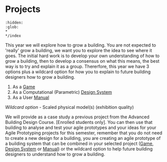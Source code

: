 # Projects

```{toctree}
:hidden:
:glob:
*
*/index
```


This year we will explore how to grow a building. You are not expected to 'really' grow a building, we want you to explore the idea to see where it goes. The initial hard work is to develop your own understanding of how to grow a building, then to develop a consensus on what this means, the best way is to try and explain it as a group. Thererfore, this year we have 3 options plus a wildcard option for how you to explain to future building designers how to grow a building.

1. As a [Game]
2. As a Computational (Parametric) [Design System]
3. As a User [Manual]

_Wildcard option_ - Scaled physical model(s) (exhibition quality)

We will provide as a case study a previous project from the Advanced Building Design Course. [Enrolled students only]. You can then use that building to analyse and test your agile prototypes and your ideas for your Agile Prototyping projects for this semester, remember that you do not need to create a new design for a building, you are creating an agile prototype of a building system that can be combined in your selected project ([Game], [Design System] or [Manual]) or the wildcard option to help future building designers to understand how to grow a building.

[Game]: /Agile/Projects/Game
[Design System]: /Agile/Projects/Parametric
[Manual]: /Agile/Projects/Manual


<!--

[Computational]: /Agile/Concepts/ComputationalDesign
[meta disciplinary]: /Agile/Concepts/MetaDisciplinary

### Agile Protoype
This does *not mean* that the constructed prototype has to adapt like a transformer...

![transformer image](https://tfwiki.net/mediawiki/images2/thumb/d/dc/OpTransformsSu.jpg/400px-OpTransformsSu.jpg)  

but that **the design of the agile prototype can** using [Computational and Parametric Design] techniques described in this course.

To acheive this, we will operate on different [building systems](/Agile/Systems/).

### This year

Your agile prototype needs to be able to: take a building:

* The designs from the Advanced Building Design Course (41936)


* The model for the Skylab building on campus.-->



<!--

1. [Roskilde]
2. [Space]
3. [Skate]
4. [Skylab]

Finally you must make a [physical prototype]

[physical prototype]: /Agile/Concepts/PhysicalPrototype
[Roskilde]: /Agile/Projects/Roskilde
[Space]: /Agile/Projects/Space
[Skate]: /Agile/Projects/Skate
[Skylab]: /Agile/Projects/Skylab

-->

